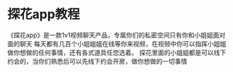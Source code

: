 # 探花app教程
《探花app》是一款1v1视频聊天产品，专属你们的私密空间只有你和小姐姐面对面的聊天
每天都有几百个小姐姐姐在线等你来视频，在视频中你可以指挥小姐姐做你想做的任何事情，还有各式道具任您选着。
探花里面的小姐姐都是可以线下约会的，当你们熟悉后可以先线下约会开房，做你想做的一切事情
